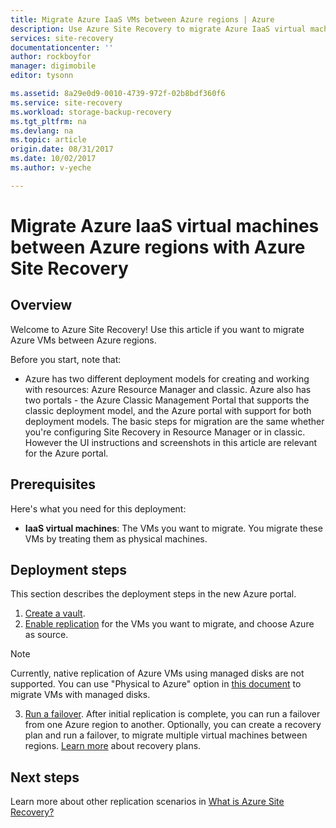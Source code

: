 ```yaml
---
title: Migrate Azure IaaS VMs between Azure regions | Azure
description: Use Azure Site Recovery to migrate Azure IaaS virtual machines from one Azure region to another.
services: site-recovery
documentationcenter: ''
author: rockboyfor
manager: digimobile
editor: tysonn

ms.assetid: 8a29e0d9-0010-4739-972f-02b8bdf360f6
ms.service: site-recovery
ms.workload: storage-backup-recovery
ms.tgt_pltfrm: na
ms.devlang: na
ms.topic: article
origin.date: 08/31/2017
ms.date: 10/02/2017
ms.author: v-yeche

---
```

# Migrate Azure IaaS virtual machines between Azure regions with Azure Site Recovery
## Overview
Welcome to Azure Site Recovery! Use this article if you want to migrate Azure VMs between Azure regions. 
<!-- Not Available site-recovery-azure-to-azure.md -->

Before you start, note that:
* Azure has two different deployment models for creating and working with resources: Azure Resource Manager and classic. Azure also has two portals - the Azure Classic Management Portal that supports the classic deployment model, and the Azure portal with support for both deployment models. The basic steps for migration are the same whether you're configuring Site Recovery in Resource Manager or in classic. However the UI instructions and screenshots in this article are relevant for the Azure portal.

<!-- Not Suitable [Azure Recovery Services Forum](https://social.msdn.microsoft.com/Forums/en-US/home?forum=hypervrecovmgr) -->

## Prerequisites
Here's what you need for this deployment:

* **IaaS virtual machines**: The VMs you want to migrate. You migrate these VMs by treating them as physical machines.

## Deployment steps
This section describes the deployment steps in the new Azure portal.

1. [Create a vault](site-recovery-azure-to-azure.md#create-a-recovery-services-vault).
2. [Enable replication](site-recovery-azure-to-azure.md) for the VMs you want to migrate, and choose Azure as source.
  >[!NOTE]
  >
  > Currently, native replication of Azure VMs using managed disks are not supported. You can use "Physical to Azure" option in [this document](site-recovery-vmware-to-azure.md) to migrate VMs with managed disks.
3. [Run a failover](site-recovery-failover.md). After initial replication is complete, you can run a failover from one Azure region to another. Optionally, you can create a recovery plan and run a failover, to migrate multiple virtual machines between regions. [Learn more](site-recovery-create-recovery-plans.md) about recovery plans.

## Next steps
Learn more about other replication scenarios in [What is Azure Site Recovery?](site-recovery-overview.md)

<!--Update_Description: update meta properties, Update the Deployment steps-->